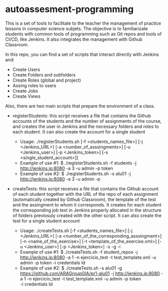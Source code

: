# autoassesment-programming

This is a set of tools to facilitate to the teacher the management of practice lessons in computer science subjets. The objective is to familiarizate students with common tools of programming such as Git repos and tools of CI/CD, like Jenkins. It also integrates the management with Github Classroom.

In this repo, you can find a set of scripts that interact directly with Jenkins and:
 * Create Users
 * Create Folders and subfolders
 * Create Roles (global and project)
 * Assing roles to users
 * Create Jobs
 * Create Views
 
Also, there are two main scripts that prepare the environment of a class. 
 * registerStudents: this script receives a file that contains the Github accounts of the students and the number of assignments of the course, and creates the user in Jenkins and the necessary folders and roles to each student. It can also create the account for a single student
 
   * Usage: ./registerStudents.sh [-f <students_names_file>] [-j <Jenkins_URL>] [-a <number_of_asssingments>] [-u <Jenkins_user>] [-p <Jenkins_token>] [-s <single_student_account>]]
   * Example of use #1: $ ./registerStudents.sh -f students -j http://jenkins.ip:8080 -a 3 -u admin -p token
   * Example of use #2: $ ./registerStudents.sh -s alu01 -j http://jenkins.ip:8080 -a 3 -u admin -p <token> 
   
 * createTests: this script receives a file that contains the Github account of each student together with the URL of the repo of each assignment (automatically created by Github Classroom), the template of the test and the assingment to whom it corresponds. It creates for each student the corresponding job test in Jenkins properly allocated in the structure of folders previosuly created with the other script. It can also create the test for a single student account
 
    * Usage: ./createTests.sh [-f <students_names_file>] [-j <Jenkins_URL>] [-a <number_of_the_corresponding_asssingment>] [-n <name_of_the_exercise>] [-t <template_of_the_exercise.xml>] [-u <Jenkins_user>] [-p <Jenkins_token>] -s <student account> -g <github url> -i <credentials Id>
    * Example of use #1: $ ./createTests.sh -f student_repos -j http://jenkins.ip:8080 -a 1 -n ejercicio_test -t test_template.xml -u admin -p token -i credentials Id
    * Example of use #2: $ ./createTests.sh -s alu01 -g https://github.com/ARAGroupGIA/pr1-alu01  -j http://jenkins.ip:8080 -a 1 -n ejercicio_test -t test_template.xml -u admin -p token  
 -i credentials Id
